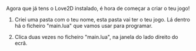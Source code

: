 
Agora que já tens o Love2D instalado, é hora de começar a criar o teu jogo!

1. Criei uma pasta com o teu nome, esta pasta vai ter o teu jogo.
Lá dentro há o ficheiro "main.lua" que vamos usar para programar.

2. Clica duas vezes no ficheiro "main.lua", na janela do lado direito do ecrã.
